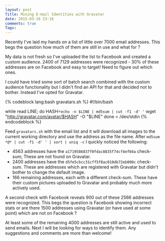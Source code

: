 ```yaml
---
layout: post
Title: Mining E-mail Identities with Gravatar
date: 2015-03-16 23:16
comments: true
Tags:
---
```


Recently I've laid my hands on a list of little over 7000 email addresses.
This begs the question how much of them are still in use and what for ?

My data is not fresh so I've uploaded the list to Facebook and created a custom
audience. 2400 of 7129 addresses were recognized - 30% of these addresses are
on Facebook and easy to target! Need to figure out which ones. 

I could have tried some sort of batch search combined with the custom audience
functionality but I didn't find an API for that and decided not to bother.
Instead I've opted for Gravatar.


{% codeblock lang:bash gravatars.sh %}
#!/bin/bash

while read LINE; do
    HASH=`echo -n $LINE | md5sum | cut -f1 -d' '`
    wget "http://gravatar.com/avatar/$HASH" -O "$LINE"
done < /dev/stdin
{% endcodeblock %}


Feed `gravatars.sh` with the email list and it will download all images to the
current working directory and use the address as the file name. After 
`md5sum *@* | cut -f1 -d' ' | sort | uniq -c` I quickly noticed the following:

* 4563 addresses have the `a1719586837f0fdac8835f74cf4ef04a` check-sum; These are
not found on Gravatar.
* 2400 addresses have the `d5fe5cbcc31cff5f8ac010db72eb000c` check-sum. These are
addresses which are registered with Gravatar but didn't bother to change the default
image.
* 166 remaining addresses, each with a different check-sum. These have their custom
pictures uploaded to Gravatar and probably much more actively used.


A second check with Facebook reveals 900 out of these 2566 addresses were recognized.
This begs the question is Facebook showing incorrect stats or are there 1500 addresses
using Gravatar (or have used at some point) which are not on Facebook ?

At least some of the remaining 4000 addresses are still active and used to send emails.
Next I will be looking for ways to identify them. Any suggestions and comments are more
than welcome!



